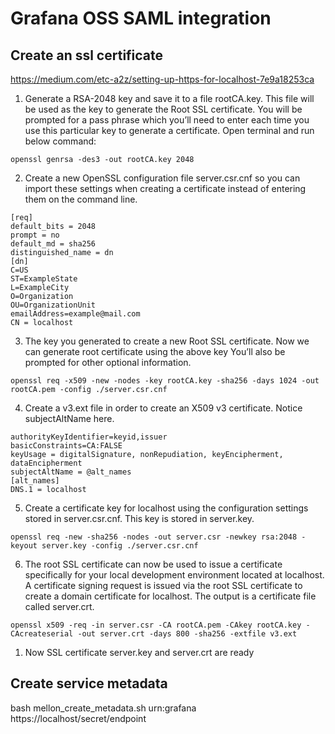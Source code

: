 # Grafana OSS SAML integration

## Create an ssl certificate

https://medium.com/etc-a2z/setting-up-https-for-localhost-7e9a18253ca

1. Generate a RSA-2048 key and save it to a file rootCA.key. This file will be used as the key to generate the Root SSL certificate. You will be prompted for a pass phrase which you’ll need to enter each time you use this particular key to generate a certificate. Open terminal and run below command:
   
```
openssl genrsa -des3 -out rootCA.key 2048
```

2. Create a new OpenSSL configuration file server.csr.cnf so you can import these settings when creating a certificate instead of entering them on the command line.

```
[req]
default_bits = 2048
prompt = no
default_md = sha256
distinguished_name = dn
[dn]
C=US
ST=ExampleState
L=ExampleCity
O=Organization
OU=OrganizationUnit
emailAddress=example@mail.com
CN = localhost
```

3. The key you generated to create a new Root SSL certificate. Now we can generate root certificate using the above key You’ll also be prompted for other optional information.
   
```
openssl req -x509 -new -nodes -key rootCA.key -sha256 -days 1024 -out rootCA.pem -config ./server.csr.cnf
```


4. Create a v3.ext file in order to create an X509 v3 certificate. Notice subjectAltName here.

```
authorityKeyIdentifier=keyid,issuer
basicConstraints=CA:FALSE
keyUsage = digitalSignature, nonRepudiation, keyEncipherment, dataEncipherment
subjectAltName = @alt_names
[alt_names]
DNS.1 = localhost
```

5. Create a certificate key for localhost using the configuration settings stored in server.csr.cnf. This key is stored in server.key.

```
openssl req -new -sha256 -nodes -out server.csr -newkey rsa:2048 -keyout server.key -config ./server.csr.cnf
```

6. The root SSL certificate can now be used to issue a certificate specifically for your local development environment located at localhost. A certificate signing request is issued via the root SSL certificate to create a domain certificate for localhost. The output is a certificate file called server.crt.

```
openssl x509 -req -in server.csr -CA rootCA.pem -CAkey rootCA.key -CAcreateserial -out server.crt -days 800 -sha256 -extfile v3.ext
```

1. Now SSL certificate server.key and server.crt are ready
   

## Create service metadata

bash mellon_create_metadata.sh urn:grafana https://localhost/secret/endpoint

